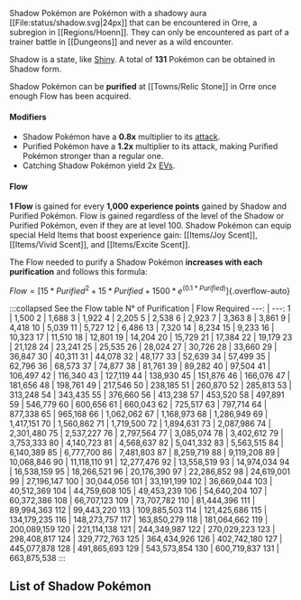 Shadow Pokémon are Pokémon with a shadowy aura [[File:status/shadow.svg|24px]] that can be encountered in Orre, a subregion in [[Regions/Hoenn]]. They can only be encountered as part of a trainer battle in [[Dungeons]] and never as a wild encounter.

Shadow is a state, like [Shiny](#!Shiny_Chance). A total of **131** Pokémon can be obtained in Shadow form.

Shadow Pokémon can be **purified** at [[Towns/Relic Stone]] in Orre once enough Flow has been acquired.

#### Modifiers
- Shadow Pokémon have a **0.8x** multiplier to its [attack](#!Pokémon#stats).
- Purified Pokémon have a **1.2x** multiplier to its attack, making Purified Pokémon stronger than a regular one.
- Catching Shadow Pokémon yield 2x [EVs](#!Pokérus#EV).

#### Flow
**1 Flow** is gained for every **1,000 experience points** gained by Shadow and Purified Pokémon. Flow is gained regardless of the level of the Shadow or Purified Pokémon, even if they are at level 100. Shadow Pokémon can equip special Held Items that boost experience gain: [[Items/Joy Scent]], [[Items/Vivid Scent]], and [[Items/Excite Scent]].

The Flow needed to purify a Shadow Pokémon **increases with each purification** and follows this formula:

$Flow = [15 * Purified^2 + 15 * Purified + 1500 * e^{(0.1 * Purified)}]${.overflow-auto}

:::collapsed See the Flow table
N° of Purification | Flow Required
---: | ---:
1 | 1,500
2 | 1,688
3 | 1,922
4 | 2,205
5 | 2,538
6 | 2,923
7 | 3,363
8 | 3,861
9 | 4,418
10 | 5,039
11 | 5,727
12 | 6,486
13 | 7,320
14 | 8,234
15 | 9,233
16 | 10,323
17 | 11,510
18 | 12,801
19 | 14,204
20 | 15,729
21 | 17,384
22 | 19,179
23 | 21,128
24 | 23,241
25 | 25,535
26 | 28,024
27 | 30,726
28 | 33,660
29 | 36,847
30 | 40,311
31 | 44,078
32 | 48,177
33 | 52,639
34 | 57,499
35 | 62,796
36 | 68,573
37 | 74,877
38 | 81,761
39 | 89,282
40 | 97,504
41 | 106,497
42 | 116,340
43 | 127,119
44 | 138,930
45 | 151,876
46 | 166,076
47 | 181,656
48 | 198,761
49 | 217,546
50 | 238,185
51 | 260,870
52 | 285,813
53 | 313,248
54 | 343,435
55 | 376,660
56 | 413,238
57 | 453,520
58 | 497,891
59 | 546,779
60 | 600,656
61 | 660,043
62 | 725,517
63 | 797,714
64 | 877,338
65 | 965,168
66 | 1,062,062
67 | 1,168,973
68 | 1,286,949
69 | 1,417,151
70 | 1,560,862
71 | 1,719,500
72 | 1,894,631
73 | 2,087,986
74 | 2,301,480
75 | 2,537,227
76 | 2,797,564
77 | 3,085,074
78 | 3,402,612
79 | 3,753,333
80 | 4,140,723
81 | 4,568,637
82 | 5,041,332
83 | 5,563,515
84 | 6,140,389
85 | 6,777,700
86 | 7,481,803
87 | 8,259,719
88 | 9,119,208
89 | 10,068,846
90 | 11,118,110
91 | 12,277,476
92 | 13,558,519
93 | 14,974,034
94 | 16,538,159
95 | 18,266,521
96 | 20,176,390
97 | 22,286,852
98 | 24,619,001
99 | 27,196,147
100 | 30,044,056
101 | 33,191,199
102 | 36,669,044
103 | 40,512,369
104 | 44,759,608
105 | 49,453,239
106 | 54,640,204
107 | 60,372,386
108 | 66,707,123
109 | 73,707,782
110 | 81,444,396
111 | 89,994,363
112 | 99,443,220
113 | 109,885,503
114 | 121,425,686
115 | 134,179,235
116 | 148,273,757
117 | 163,850,279
118 | 181,064,662
119 | 200,089,159
120 | 221,114,138
121 | 244,349,987
122 | 270,029,223
123 | 298,408,817
124 | 329,772,763
125 | 364,434,926
126 | 402,742,180
127 | 445,077,878
128 | 491,865,693
129 | 543,573,854
130 | 600,719,837
131 | 663,875,538
:::
&nbsp;
## List of Shadow Pokémon
